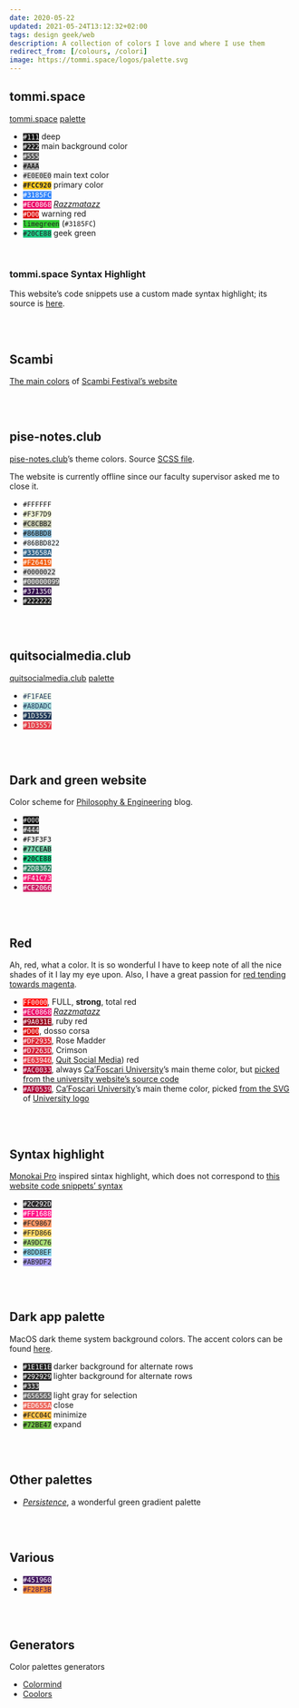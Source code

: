 ```yaml
---
date: 2020-05-22
updated: 2021-05-24T13:12:32+02:00
tags: design geek/web
description: A collection of colors I love and where I use them
redirect_from: [/colours, /colori]
image: https://tommi.space/logos/palette.svg
---
```

## tommi.space

[tommi.space](https://tommi.space 'Tommi Space') [palette](https://github.com/xplosionmind/tommi.space/blob/main/_sass/_root.scss 'tommi.space main colors in a CSS file')

<ul class='three'>
	<li><code style='background:#111;color:#FFF'>#111</code> deep</li>
	<li><code style='background:#222;color:#FFF'>#222</code> main background color</li>
	<li><code style='background:#555;color:#FFF'>#555</code></li>
	<li><code style='background:#AAA;color:#000'>#AAA</code></li>
	<li><code style='background:#E0E0E0;color:#222'>#E0E0E0</code> main text color</li>
	<li><strong><code style='background:#FCC920;color:#222'>#FCC920</code></strong> primary color</li>
	<li><code style='background:#3185FC;color:#FFF'>#3185FC</code></li>
	<li><code style='background:#EC0868;color:#FFF'>#EC0868</code> <cite><a href='https://en.wikipedia.org/wiki/Razzmatazz_(song)' target='_blank' title='Razzmatazz on Wikipedia'>Razzmatazz</a></cite></li>
	<li><code style='background:#D00;color:#FFF'>#D00</code> warning red</li>
	<li><code style='background:#32CD32;color:#222'>limegreen</code> (<code>#3185FC</code>)</li>
	<li><code style='background:#20CE88;color:#222'>#20CE88</code> geek green</li>
</ul>

<br>

### tommi.space Syntax Highlight

This website’s code snippets use a custom made syntax highlight; its source is [here](https://github.com/xplosionmind/tommi.space/blob/main/_sass/_highlight.scss 'tommi.space’s highlight.scss').

<br>
<br>

## Scambi

[The main colors](https://come.scambi.org/design#colori 'I colori di Scambi') of [Scambi Festival’s website](https://scambi.org 'Scambi')


<br>
<br>

## pise-notes.club

[pise-notes.club]’s theme colors. Source [SCSS file](https://github.com/xplosionmind/PISE-notes/blob/e53b09b7eb391ac17f1c3a97a005a19412c3d397/style.scss#L13 'PISE Notes SCSS color variables').

<div class='yellow box'>
The website is currently offline since our faculty supervisor asked me to close it.
</div>

<ul class='three'>
	<li><code style='background:#FFF;color:#111'>#FFFFFF</code></li>
	<li><code style='background:#F3F7D9;color:#111'>#F3F7D9</code></li>
	<li><code style='background:#C8CBB2;color:#111'>#C8CBB2</code></li>
	<li><code style='background:#86BBD8;color:#111'>#86BBD8</code></li>
	<li><code style='background:#86BBD822;color:var(--text)'>#86BBD822</code></li>
	<li><code style='background:#33658A;color:#FFF'>#33658A</code></li>
	<li><code style='background:#F26419;color:#FFF'>#F26419</code></li>
	<li><code style='background:#0002;color:var(--text)'>#0000022</code></li>
	<li><code style='background:#0009;color:#FFF'>#00000099</code></li>
	<li><code style='background:#371350;color:#FFF'>#371350</code></li>
	<li><code style='background:#222;color:#FFF'>#222222</code></li>
</ul>

<br>
<br>

## quitsocialmedia.club

[quitsocialmedia.club](https://quitsocialmedia.club 'Quit Social Media') [palette](https://github.com/xplosionmind/quitsocialmedia.club/blob/8763e5636a9716bd947527459e6731ccefa42afc/style.scss#L12 'quitsocialmedia.club’s CSS')

<ul class='two'>
	<li><code style='background:#F1FAEE;color:#1D3557'>#F1FAEE</code></li>
	<li><code style='background:#A8DADC;color:#1D3557'>#A8DADC</code></li>
	<li><code style='background:#1D3557;color:#F1FAEE'>#1D3557</code></li>
	<li><code style='background:#E63946;color:#F1FAEE'>#1D3557</code></li>
</ul>

<br>
<br>

## Dark and green website

Color scheme for [Philosophy & Engineering](/filosofia 'Philosophy section of the blog') blog.

<ul class='three'>
	<li><code style='background:#000;color:#EEE'>#000</code></li>
	<li><code style='background:#444;color:#FFF'>#444</code></li>
	<li><code style='background:#F3F3F3;color:#000'>#F3F3F3</code></li>
	<li><code style='background:#77CEAB;color:#000'>#77CEAB</code></li>
	<li><code style='background:#20CE88;color:#000'>#20CE88</code></li>
	<li><code style='background:#2D8362;color:#FFF'>#2D8362</code></li>
	<li><code style='background:#F41C73;color:#FFF'>#F41C73</code></li>
	<li><code style='background:#CE2066;color:#FFF'>#CE2066</code></li>
</ul>

<br>
<br>

## Red

Ah, red, what a color. It is so wonderful I have to keep note of all the nice shades of it I lay my eye upon. Also, I have a great passion for <u>red tending towards magenta</u>.

<ul class='two'>
	<li><code style='background:#FF0000;color:#FFF'>FF0000</code>, FULL, <b>strong</b>, total red</li>
	<li><code style='background:#EC0868;color:#FFF'>#EC0868</code> <cite><a href='https://en.wikipedia.org/wiki/Razzmatazz_(song)' target='_blank' title='Razzmatazz on Wikipedia'>Razzmatazz</a></cite></li>
	<li><code style='background:#9A031E;color:#FFF'>#9A031E</code>, ruby red</li>
	<li><code style='background:#D00;color:#FFF'>#D00</code>, dosso corsa</li>
	<li><code style='background:#DF2935;color:#FFF'>#DF2935</code>, Rose Madder</li>
	<li><code style='background:#D7263D;color:#FFF'>#D7263D</code>, Crimson</li>
	<li><code style='background:#E63946;color:#FFF'>#E63946</code>, <a href='#quitsocialmediaclub' title='quitsocialmedia.club palette'>Quit Social Media</a>) red</li>
	<li><code style='background:#AC0033;color:#FFF'>#AC0033</code>, always <a href='https://unive.it' target='_blank' title='Ca’Foscari University'>Ca’Foscari University</a>’s main theme color, but <a href='view-source:https://www.unive.it/#line32'  target='_blank' title='Link to Ca’Foscari website source code'>picked from the university website’s source code</a></li>
	<li><code style='background:#AF0539;color:#FFF'>#AF0539</code>, <a href='https://unive.it' target='_blank' title='Ca’Foscari University'>Ca’Foscari University</a>’s main theme color, picked <a href="view-source:https://upload.wikimedia.org/wikipedia/commons/b/bc/Logo_Universit%C3%A0_Ca'_Foscari_Venezia.svg#line11" target='_blank' title='The line of the source code of the SVG of the logo of Ca’Foscari containing the HEX code of the color'>from the SVG </a>of <a href='{{ "https://en.wikipedia.org/wiki/Ca'_Foscari_University_of_Venice#/media/File:Logo_Università_Ca'_Foscari_Venezia.svg" | uri_escape }}'  target='_blank' title='Logo dell’Università Ca’ Foscari di Venezia'>University logo</a></li>
</ul>

<br>
<br>

## Syntax highlight

[Monokai Pro](https://monokai.pro 'Monokai Pro') inspired sintax highlight, which does not correspond to [this website code snippets’ syntax](#tommispace-syntax-highlight)

<ul class='three'>
	<li><code style='background:#2C292D;color:#FFF'>#2C292D</code></li>
	<li><code style='background:#FF1688;color:#FFF'>#FF1688</code></li>
	<li><code style='background:#FC9867;color:#222'>#FC9867</code></li>
	<li><code style='background:#FFD866;color:#222'>#FFD866</code></li>
	<li><code style='background:#A9DC76;color:#222'>#A9DC76</code></li>
	<li><code style='background:#8DD8EF;color:#222'>#8DD8EF</code></li>
	<li><code style='background:#AB9DF2;color:#222'>#AB9DF2</code></li>
</ul>

<br>
<br>

## Dark app palette

MacOS dark theme system background colors. The accent colors can be found [here](https://developer.apple.com/design/human-interface-guidelines/macos/visual-design/color/).

<ul class='two'>
	<li><code style='background:#1E1E1E;color:#FFF'>#1E1E1E</code> darker background for alternate rows</li>
	<li><code style='background:#292929;color:#FFF'>#292929</code> lighter background for alternate rows</li>
	<li><code style='background:#333;color:#FFF'>#333</code></li>
	<li><code style='background:#656565;color:#FFF'>#656565</code> light gray for selection</li>
	<li><code style='background:#ED655A;color:#FFF'>#ED655A</code> close</li>
	<li><code style='background:#FCC04C;color:#111'>#FCC04C</code> minimize </li>
	<li><code style='background:#72BE47;color:#111'>#72BE47</code> expand</li>
</ul>

<br>
<br>

## Other palettes

- [<cite>Persistence</cite>](https://www.color-hex.com/color-palette/89620 'Persistence color palette'), a wonderful green gradient palette

<br>
<br>

## Various

<ul>
	<li><code style='background:#451960;color:#FFF'>#451960</code></li>
	<li><code style='background:#F28F3B;color:#451960'>#F28F3B</code></li>
</ul>

<br>
<br>

## Generators

Color palettes generators

- [Colormind](http://colormind.io/ 'Colormind')
- [Coolors](https://coolors.co/ 'Coolors')

[pise-notes.club]: https://pise-notes.club 'PISE Notes'
